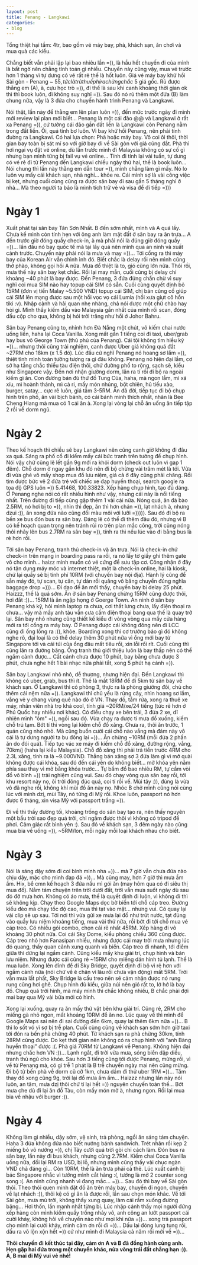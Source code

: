 ```yaml
---
layout: post
title: Penang - Langkawi
categories:
- blog
---
```


Tổng thiệt hại tầm: 4tr, bao gồm vé máy bay, phà, khách sạn, ăn chơi và mua quà các kiểu.

Chẳng biết vẫn phải lặp lại bao nhiêu lần =)), là hầu hết chuyến đi của mình là bất ngờ nên chẳng tính toán gì nhiều. Chuyến này cũng vậy, mua vé trước hơn 1 tháng vì tự dưng có vé rất rẻ thế là hốt luôn. Giá vé máy bay khứ hồi Sài gòn - Penang ~ $55, tức là trừ thuế phí ra chừng chắc ~$5 giá gốc. Rủ được thằng em (A), à, cựu học trò =)), đi thế là sau khi canh khoảng thời gian ok thì thì book luôn, đi không suy nghĩ =)). Sau đó nó rủ thêm một đứa (B) làm chung nữa, vậy là 3 đứa cho chuyến hành trình Penang và Langkawi.

Nói thật, lần này để thằng em lên plan luôn =)), đến mức trước ngày đi mình mới review lại plan mới biết... Penang là một cái đảo @@ và Langkawi ở rất xa Penang =)), cứ tưởng cái đảo gần đất liền là Langkawi còn Penang nằm trong đất liền. Ôi, quá tỉnh bơ luôn. Vì bay khứ hồi Penang, nên phải tính đường ra Langkawi. Có hai lựa chọn: Phà hoặc máy bay. Vô coi ôi thôi, thời gian bay toàn bị sát mí so với giờ bay đi về Sài gòn với giá cũng đắt. Phà thì hơi ngại vụ đặt vé online, dù lần trước mình đi Malaysia không có sự cố gì nhưng bạn mình từng bị fail vụ vé online... Tính đi tính lại vài tuần, tự dưng có vé rẻ đi từ Penang đến Langkawi chiều ngày thứ hai, thế là book luôn... Nói chung thì lần này thằng em dẫn tour =)), mình chẳng làm gì mấy. Nó lo luôn vụ mấy cái khách sạn, nhà nghỉ... khỏe re. Cái mình sợ là vài công việc bị kẹt, nhưng cuối cùng cũng ra được sân bay đi sau gần 5 tháng nghỉ ở nhà... Mà theo người ta bảo là mình tích trữ vé và visa để đi tiếp =)))

Ngày 1
======

Xuất phát tại sân bay Tân Sơn Nhất. B đến sớm nhất, mình và A quá lầy. Chưa kể mình còn tính hẹn với ông anh làm mặt đất ở sân bay ra ăn trưa... A đến trước giờ đóng quầy check-in, à mà phải nói là đúng giờ đóng quầy =))... lần đầu nó bay quốc tế mà tại lầy quá nên mình qua an ninh và xuất cảnh trước. Chuyến này phải nói là mưa và may =))... Tới cổng ra thì máy bay của Korean Air vẫn chình ình đó. Biết chắc là delay rồi nên mình cũng thở phào, không gọi hối A nữa. Mưa đổ thiệt là to, gió cũng lớn nữa. Thôi rồi, mưa thế này sân bay kẹt chắc. Rồi lại may mắn, cuối cũng bị delay chỉ khoảng ~40 phút là bay được. Đến Penang, 3 đứa đứng chần chừ vì suy nghĩ coi mua SIM nào hay topup cái SIM có sẵn. Cuối cùng quyết định bỏ 15RM (đơn vị tiển Malay ~5.500 VND) topup cái SIM, chị bán cũng cố giúp cái SIM lên mạng được sau một hồi vọc vọ cái Lumia (hồi xưa giựt cô hồn tiki :v). Nhập cảnh và hải quan nhẹ nhàng, chả nói được một chữ chào hay hỏi gì. Mình thấy kiếm dấu vào Malaysia gần nhất của mình rồi scan, đóng dấu cộp cho qua, không bị hỏi trời trăng như hồi ở Johor Bahru.

Sân bay Penang cũng to, nhỉnh hơn Đà Nẵng một chút, vô kiếm chai nước uống liền, haha lại Coca Vanilla. Xong mất gần 1 tiếng coi đi taxi, uber/grab hay bus vô George Town (thủ phủ của Penang). Cái tội không tìm hiểu kỹ =))... nhưng thôi cũng trải nghiệm, canh được Uber giá không quá đắt ~27RM cho 18km (x 1.5 đó). Lúc đầu cứ nghĩ Penang nó hoang sơ lắm =)), thiệt tình mình toàn tưởng tượng ra gì đâu không. Penang nó hiện đại lắm, cơ sở hạ tầng chắc thiếu tàu điện thôi, chứ đường phố to rộng, sạch sẽ, kiểu như Singapore vậy. Đến nơi nhận giường dorm, lăn ra tí rồi đi bộ ra ngoài kiếm gì ăn. Con đường bán đủ thứ đồ Tung Của, haha, mà ngon lắm, mì xá xíu, mì hoành thánh, mì cà ri, mấy món nhúng, bột chiên, hủ tiếu xào, burger, satay... cực rẻ luôn, giá tầm 3-5RM. Ăn đã đời, tiếp tục đi bộ chụp hình trên phố, ăn vài bịch bánh, có cái bánh mình thích nhất, nhân là Bee Cheng Hiang mà mua có 1 cái ăn à. Xong lại vòng lại chỗ ăn uống ăn tiếp tập 2 rồi về dorm ngủ.

Ngày 2
======

Theo kế hoạch thì chiều sẽ bay Langkawi nên cũng canh giờ không đi đâu xa quá. Sáng ra phố cổ đi kiếm mấy cái bức tranh trên tường để chụp hình. Nói vậy chứ cũng lê lết gần 9g mới ra khỏi dorm (check out luôn vì gap 1 đêm). Chỗ dorm ở ngay gần khu đó nên đi bộ chừng vài trăm mét là tới. Vừa đi vừa ghé vô mấy shop mua đồ lưu niệm, giá cả ở đây cũng phải chăng. Rồi tìm được bức vẽ 2 đứa trẻ với chiếc xe đạp huyền thoại, search google ra tọa độ GPS luôn =)) 5.41468, 100.33823. Xếp hàng chụp hình, tạo đủ dáng. Ở Penang nghe nói có rất nhiều hình như vậy, nhưng cái này là nổi tiếng nhất. Trên đường đi tiếp cũng gặp thêm 1 vài cái nữa. Nóng quá, ăn đá bào 2.5RM, nó hơi bị to =)), nhìn thì đẹp, ăn thì hơn chán =)), lạt nhách à, nhưng dzui :)), ăn xong đứa nào cũng đổi màu môi với lưỡi =))))). Sau đó đi bộ ra bến xe bus đón bus ra sân bay. Đáng lẽ có thể đi thêm đâu đó, nhưng vì B có kế hoạch quan trọng nên tránh rủi ro trên plan mắc công, trời cũng nóng thôi nhảy lên bus 2.7RM ra sân bay =)), tính ra thì nếu lúc vào đi bằng bus là rẻ hơn rồi. 

Tới sân bay Penang, tranh thủ check-in và ăn trưa. Nói là check-in chứ check-in trên mạng in boarding pass ra rồi, ra nó lấy tờ giấy ghi thêm gate vô cho mình... haizz mình muốn có vé cứng để sưu tập cơ. Công nhận ở đây nó tận dụng máy móc và internet thiệt, một là check-in online, hai là kiosk, chứ lại quầy sẽ bị tính phí 10RM (với chuyến bay nội địa). Hành lý cũng để sẵn máy đó, tự scan, tự cân, tự dán rồi quăng vô băng chuyền đúng nghĩa baggage drop =)))... Đi dạo để ăn mới thấy, chuyến bay bị delay 25 phút. Haizzz, thế là quá sớm. Ăn ở sân bay Penang chừng 15RM cũng được thôi, hơi đắt :))... 15RM là ăn ngập họng ở Goerge Town. An ninh ở sân bay Penang khá kỹ, hỏi mình laptop ra chưa, cơi thắt lưng chưa, lấy điện thoại ra chưa... vậy mà mấy anh tàu vẫn cưa cầm điện thoại bang qua thế là quay trở lại. Sân bay nhỏ nhưng cũng thiết kế kiểu đi vòng vòng qua mấy cửa hàng mới ra tới cổng ra máy bay. Ở Penang được cái không đông nên đi LCC cũng đi ống lồng ra :)), khỏe. Boarding xong thì cơ trưởng bảo gì đó không nghe rõ, đại loại là có thể delay thêm 30 phút nữa vì ổng mới bay từ Singapore tới và cái túi của ổng đâu mất tiêu rồi, xin lỗi rối rít. Cuối cùng thì cũng lăn ra đường băng. Ổng tranh thủ giới thiệu luôn là bay thấp nên có thể ngắm cảnh được... Cất cánh chưa được 10 phút, bay bằng chưa được 3 phút, chưa nghe hết 1 bài nhạc nữa phải tắt, xong 5 phút hạ cánh =)).

Sân bay Langkawi nhỏ nhỏ, dễ thương, nhưng hiện đại. Đến Langkawi thì không có uber, grab, bus thì ít. Thế là mất 18RM để đi 5km từ sân bay về khách sạn. Ở Langkawi thì có phòng 3, thực ra là phòng giường đôi, chủ cho thêm cái nệm nữa =)). Langkawi thì chủ yếu là rừng cây, nhìn hoang sơ lắm, vắng vẻ y chang vùng quê nào đó ở VN. Thay đồ, tắm rửa, xong ra thuê xe máy, nhân viên nhà trọ khá cool, tính giá ~20RM/xe/24 tiếng (tức rẻ hơn ở Phú Quốc hay nhiều nơi khác). Có điều chạy xe bên trái, 3 đứa 2 xe, dĩ nhiên mình "ôm" =)), ngồi sau đó. Vừa chạy ra được tí mưa đổ xuống, kiếm chỗ trú tạm. Bớt tí thì vòng lại kiếm chỗ đổ xăng. Chưa ra, thôi ăn trước, 1 quán cũng nhỏ nhỏ. Mà cũng buồn cười cái chỗ nào vắng mà đám này vô cái là tự dưng người ta bu đông lại =))... Ăn chừng ~10RM (mỗi đứa 2 phần ăn do đói quá). Tiếp tục vác xe máy đi kiếm chỗ đổ xăng, đường rộng, vắng, 70km/j (haha lại kiểu Malaysia). Chỗ đỗ xăng thì phải trả tiền trước 4RM cho 2.3L xăng, tính ra là ~9.000VND. Thẳng bán xăng sợ 3 đứa làm gì vì mở quài không được cái khóa, sau đó đến cái yên do không biết... mở khóa yên nằm phía sau thay vì mở bằng khóa trước... Tự bấm đổ bao nhiêu RM, tự cầm vòi đổ vô bình =)) trải nghiệm cũng vui. Sau đó chạy vòng qua sân bay rồi, tới khu resort này nọ, ôi trời đông đúc quá, coi tí rồi về. Mùi tây :)), đúng là vừa vô đã nghe rồi, không khí mùi đồ ăn này nọ. Nhóc B chở mình cũng nói cùng lúc với mình dzị, mùi Tây, nó từng đi Mỹ rồi. Khoe luôn, passport nó hơn được 6 tháng, xin visa Mỹ với passport trắng =)). 

Đi về thì thấy đường tối, khoảng trống do sân bay tạo ra, nên thấy nguyên một bầu trời sao đẹp quá trời, chỉ ngắm được thôi vì không có tripod để phơi. Cảm giác rất bình yên :). Sau đó về khách sạn, 3 đêm ngày nào cũng mua bia về uống =)), ~5RM/lon, mỗi ngày mỗi loại khách nhau cho biết. 

Ngày 3
======

Nói là sáng dậy sớm đi coi bình minh nha =))... mà 7 giờ vẫn chưa đứa nào chịu dậy, mặc cho mình đạp đá =))... Mà cũng may, hơn 7 giờ thì mưa ầm ầm. Hix, bể cmn kế hoạch 3 đứa nấu mì gói ăn (may hôm qua có đi siêu thị mua đồ). Nằm tám chuyện trên trời dưới đất, trời vẫn mưa suốt ngày dù sau đó đỡ mưa hơn. Không có áo mưa, thế là quyết định đi luôn, vì không đi thì sẽ không kịp. Chạy theo Google Maps dọc bờ biển tới chỗ cáp treo. Đường kiểu đèo mà chạy tốc độ cao, mua thì tạt vào mặt... nhưng vui. Có quay lại vài clip sẽ up sau. Tới nơi thì vừa gửi xe mưa lại đổ như trút nước, tạt đúng vào quầy lưu niệm khoảng tiếng, mua vài thứ nữa, rồi bớt đi tới chỗ mua vé cáp treo. Có nhiều gói combo, chọn cái rẻ nhất 45RM. Xếp hàng đi vô khoảng 30 phút nữa. Coi cái Sky Dome, kiểu phòng chiếu 360 cũng được. Cáp treo nhỏ hơn Fanasipan nhiều, nhưng được cái may trời mưa nhưng lúc đó quang, thấy quan cảnh xung quanh và biển. Cáp treo đi nhanh, tới điểm giữa thì dừng lại ngắm cảnh. Cũng kiểu mấy khu giải trí, chụp hình và bán lưu niệm. Nhưng được cái cũng rẻ ~15RM cho miếng dán hình tủ lạnh. Thế là mua luôn. Xong lên đỉnh để đi Sky Bridge, quyết định đi bộ vì rẻ hơn với ngắm cảnh nữa (nói chứ về ê chân vì lâu rồi chưa vận động) mất 5RM. Trời vẫn mưa lất phất, Sky Bridge là cấu treo nên sẽ cảm nhận được nó rung rung cũng hơi ghê. Chụp hình đủ kiểu, giữa núi nên gió rất to, lớ hớ là bay đồ. Chụp quá trời hình, mà máy mình thì chắc không nhiều, B chắc phải đợi mai bay qua Mỹ vài bữa mới có hình.

Xong lại xuống, quay ra ăn mấy thứ vặt bên khu giải trí. Cũng rẻ, 2RM cho miếng gà nhỏ ngon, mất khoảng 10RM để ăn no. Lúc quay về thì mình để Google Maps sai nên đi sai đường đến 6km, quay lại thêm 6km nữa =))... B thì lo sốt vó vì sợ bị trễ plan. Cuối cùng cũng về khách sạn sớm hơn giờ taxi tới đón ra bến phà chừng 40 phút. Từ khách sạn ra phà chừng 30km, tính 28RM cũng được. Do kẹt thời gian nên không có ra chụp hình với "anh Bàng huyền thoại" được :(. Phà giá 70RM từ Langkawi về Penang. Không hiện đại nhưng chắc hơn VN :))... Lạnh ngắt, đi trời vừa mưa, sóng biển dập diều, tranh thủ ngủ cho khỏe. Sau hơn 3 tiếng cũng tới được Penang, mừng rồi, vì về từ Penang mà, có gì trễ 1 phát là B trễ chuyến ngày mai nên cũng mừng. Đi bộ từ bến phà về dorm cũ cỡ 1km, chưa dám đi thử uber 1RM =))... Tắm thay đồ xong cũng 9g, trời lại đổ mưa ầm ầm... Haizzz nhưng lần này nói luôn, an tâm, mưa dzị thôi chứ tí lại hết =)) nguyên chuyến toàn thế... Bớt mưa che dù đi lại ăn đồ Tàu, còn mấy món mở à, nhưng ngon. Rồi lại mua bia về nhậu với burger :)).

Ngày 4
======

Không làm gì nhiều, dậy sớm, vệ sinh, trả phòng, ngồi ăn sáng tám chuyện. Haha 3 đứa không đứa nào biết nướng bánh sandwich. Trét nhân rồi kẹp 2 miếng bỏ vô nướng =)), chị Tây cười quá trời gòi chỉ cách làm. Đón bus ra sân bay, lần này đi bus khách, nhưng cũng 2.7RM. Kiếm chai Coca Vanilla uống nữa, đổi lại RM ra USD, bị lỗ, nhưng mình cũng thấy vài chục ngàn VND chả đáng gì... Còn 10RM, thế là ăn trưa phải cà thẻ. Lúc xuất cảnh bị bác Singapore nhắc vì tưởng mình cắt hàng :(, tưởng là mở 2 counter song song :(. An ninh cũng nhanh vì đang mắc... =))... Sau đó thì bay về Sài gòn thôi. Theo thói quen mình đặt đồ ăn trên máy bay, chuyến đi ngon, chuyến về lạt nhách :)), thôi kệ có gì ăn là được rồi, lần sau chọn món khác. Về tới Sài gòn, mưa mù trời, không thấy xung quay, làm cái rầm xuống đường băng... Hơi thốn, lần mạnh nhất từng bị. Lúc nhập cảnh thấy mọi người đứng xếp hàng còn mình kiếm quầy trống nhảy vô, anh công an lướt passport cái cười khảy, không hỏi về chuyến nào như mọi khi nữa =))... xong trả passport cho mình lại cười khảy, mình cảm ơn rồi đi =))... Dấu lại đóng lung tung rồi, dấu ra vô lộn xộn hết =)) cứ như mình đi Malaysia cả năm rồi mới về =))... 

**Thôi chuyến đi kết thúc tại đây, cảm ơn A và B đã đồng hành cùng anh. Hẹn gặp hai đứa trong một chuyến khác, nửa vòng trái đất chẳng hạn :)). À, B mai đi Mỹ vui vẻ nhé!**